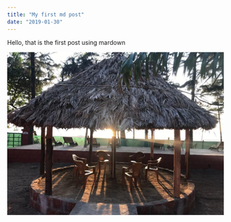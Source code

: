 ```yaml
---
title: "My first md post"
date: "2019-01-30"
---
```


Hello, that is the first post using mardown

![Beach](beach.jpg)
